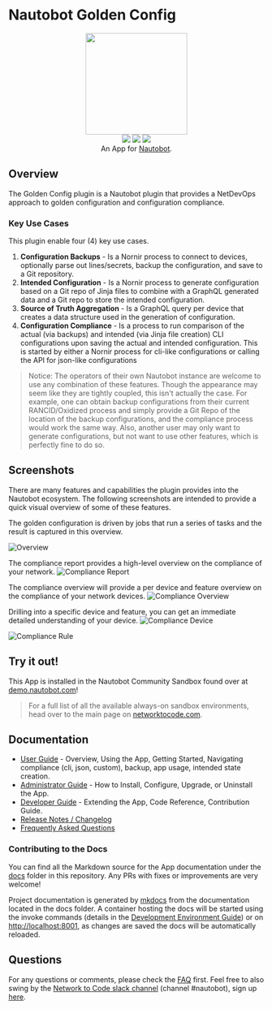 # Nautobot Golden Config

<p align="center">
  <img src="https://raw.githubusercontent.com/nautobot/nautobot-plugin-golden-config/develop/docs/images/icon-NautobotGoldenConfig.png" class="logo" height="200px">
  <br>
  <a href="https://github.com/nautobot/nautobot-plugin-golden-config/actions"><img src="https://github.com/nautobot/nautobot-plugin-golden-config/actions/workflows/ci.yml/badge.svg?branch=main"></a>
  <!-- TODO: uncomment after RTD project is up! <a href="https://docs.nautobot.com/projects/golden-config/en/latest/"><img src="https://readthedocs.org/projects/golden-config/badge/"></a> -->
  <a href="https://pypi.org/project/nautobot-golden-config/"><img src="https://img.shields.io/pypi/v/nautobot-golden-config"></a>
  <a href="https://pypi.org/project/nautobot-golden-config/"><img src="https://img.shields.io/pypi/dm/nautobot-golden-config"></a>
  <br>
  An App for <a href="https://github.com/nautobot/nautobot">Nautobot</a>.
</p>

## Overview

The Golden Config plugin is a Nautobot plugin that provides a NetDevOps approach to golden configuration and configuration compliance.

### Key Use Cases

This plugin enable four (4) key use cases.

1. **Configuration Backups** - Is a Nornir process to connect to devices, optionally parse out lines/secrets, backup the configuration, and save to a Git repository.
2. **Intended Configuration** - Is a Nornir process to generate configuration based on a Git repo of Jinja files to combine with a GraphQL generated data and a Git repo to store the intended configuration.
3. **Source of Truth Aggregation** - Is a GraphQL query per device that creates a data structure used in the generation of configuration.
4. **Configuration Compliance** - Is a process to run comparison of the actual (via backups) and intended (via Jinja file creation) CLI configurations upon saving the actual and intended configuration. This is started by either a Nornir process for cli-like configurations or calling the API for json-like configurations

> Notice: The operators of their own Nautobot instance are welcome to use any combination of these features. Though the appearance may seem like they are tightly coupled, this isn't actually the case. For example, one can obtain backup configurations from their current RANCID/Oxidized process and simply provide a Git Repo of the location of the backup configurations, and the compliance process would work the same way. Also, another user may only want to generate configurations, but not want to use other features, which is perfectly fine to do so.

## Screenshots

There are many features and capabilities the plugin provides into the Nautobot ecosystem. The following screenshots are intended to provide a quick visual overview of some of these features.

The golden configuration is driven by jobs that run a series of tasks and the result is captured in this overview.

![Overview](https://raw.githubusercontent.com/nautobot/nautobot-plugin-golden-config/develop/docs/images/ss_golden-overview.png)

The compliance report provides a high-level overview on the compliance of your network.
![Compliance Report](https://raw.githubusercontent.com/nautobot/nautobot-plugin-golden-config/develop/docs/images/ss_compliance-report.png)

The compliance overview will provide a per device and feature overview on the compliance of your network devices.
![Compliance Overview](https://raw.githubusercontent.com/nautobot/nautobot-plugin-golden-config/develop/docs/images/ss_compliance-overview.png)

Drilling into a specific device and feature, you can get an immediate detailed understanding of your device.
![Compliance Device](https://raw.githubusercontent.com/nautobot/nautobot-plugin-golden-config/develop/docs/images/ss_compliance-device.png)

![Compliance Rule](https://raw.githubusercontent.com/nautobot/nautobot-plugin-golden-config/develop/docs/images/ss_compliance-rule.png)

## Try it out!

This App is installed in the Nautobot Community Sandbox found over at [demo.nautobot.com](https://demo.nautobot.com/)!

> For a full list of all the available always-on sandbox environments, head over to the main page on [networktocode.com](https://www.networktocode.com/nautobot/sandbox-environments/).

## Documentation

- [User Guide](./docs/user/app_overview.md) - Overview, Using the App, Getting Started, Navigating compliance (cli, json, custom), backup, app usage, intended state creation.
- [Administrator Guide](./docs/admin/admin_install.md) - How to Install, Configure, Upgrade, or Uninstall the App.
- [Developer Guide](./docs/dev/dev_contributing.md) - Extending the App, Code Reference, Contribution Guide.
- [Release Notes / Changelog](./docs/admin/release_notes/)
- [Frequently Asked Questions](./docs/user/app_faq.md) 

<!--  Uncomment out once docs are updated.
Full web-based HTML documentation for this app can be found over on the [Nautobot Docs](https://docs.nautobot.com/projects/golden-config/en/latest/) website:

- [User Guide](https://docs.nautobot.com/projects/golden-config/en/latest/user/app_overview/) - Overview, Using the App, Getting Started, Navigating compliance (cli, json, custom), backup, app usage, intended state creation.
- [Administrator Guide](https://docs.nautobot.com/projects/golden-config/en/latest/admin/admin_install/) - How to Install, Configure, Upgrade, or Uninstall the App.
- [Developer Guide](https://docs.nautobot.com/projects/golden-config/en/latest/dev/dev_contributing/) - Extending the App, Code Reference, Contribution Guide.
- [Release Notes / Changelog](https://docs.nautobot.com/projects/golden-config/en/latest/admin/release_notes/)
- [Frequently Asked Questions](https://docs.nautobot.com/projects/golden-config/en/latest/user/app_faq/) 
-->

### Contributing to the Docs

You can find all the Markdown source for the App documentation under the [docs](https://github.com/nautobot/nautobot-plugin-golden-config/tree/develop/docs) folder in this repository. Any PRs with fixes or improvements are very welcome!


<!-- Uncomment out once docs are released
Project documentation is generated by [mkdocs](https://www.mkdocs.org/) from the documentation located in the docs folder. A container hosting the docs will be started using the invoke commands (details in the [Development Environment Guide](https://docs.nautobot.com/projects/golden-config/en/latest/dev/dev_environment/)) on [http://localhost:8001](http://localhost:8001), as changes are saved the docs will be automatically reloaded. 
-->

Project documentation is generated by [mkdocs](https://www.mkdocs.org/) from the documentation located in the docs folder. A container hosting the docs will be started using the invoke commands (details in the [Development Environment Guide](./docs/dev/dev_environment.md)) or on [http://localhost:8001](http://localhost:8001), as changes are saved the docs will be automatically reloaded.

## Questions

<!-- Uncomment out once docs are released
 For any questions or comments, please check the [FAQ](https://docs.nautobot.com/projects/golden-config/en/latest/user/app_faq/) first. Feel free to also swing by the [Network to Code slack channel](https://networktocode.slack.com/) (channel #nautobot), sign up [here](http://slack.networktocode.com/).
 -->
 
For any questions or comments, please check the [FAQ](./docs/user/app_faq.md/) first. Feel free to also swing by the [Network to Code slack channel](https://networktocode.slack.com/) (channel #nautobot), sign up [here](http://slack.networktocode.com/).


